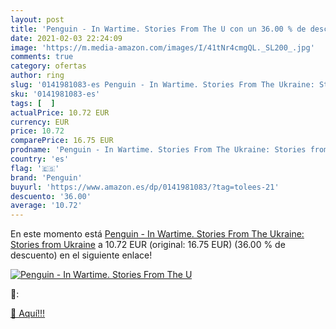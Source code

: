 ```yaml
---
layout: post
title: 'Penguin - In Wartime. Stories From The U con un 36.00 % de descuento'
date: 2021-02-03 22:24:09
image: 'https://m.media-amazon.com/images/I/41tNr4cmgQL._SL200_.jpg'
comments: true
category: ofertas
author: ring
slug: '0141981083-es Penguin - In Wartime. Stories From The Ukraine: Stories...'
sku: '0141981083-es'
tags: [  ]
actualPrice: 10.72 EUR
currency: EUR
price: 10.72
comparePrice: 16.75 EUR
prodname: 'Penguin - In Wartime. Stories From The Ukraine: Stories from Ukraine'
country: 'es'
flag: '🇪🇸'
brand: 'Penguin'
buyurl: 'https://www.amazon.es/dp/0141981083/?tag=tolees-21'
descuento: '36.00'
average: '10.72'
---
```


En este momento está [Penguin - In Wartime. Stories From The Ukraine: Stories from Ukraine](https://www.amazon.es/dp/0141981083/?tag=tolees-21) a 10.72 EUR (original: 16.75 EUR) (36.00 %  de descuento) en el siguiente enlace!

[![Penguin - In Wartime. Stories From The U](https://m.media-amazon.com/images/I/41tNr4cmgQL._SL200_.jpg)](https://www.amazon.es/dp/0141981083/?tag=tolees-21)

🔎:


[🛒 Aquí!!!](https://www.amazon.es/dp/0141981083/?tag=tolees-21)
